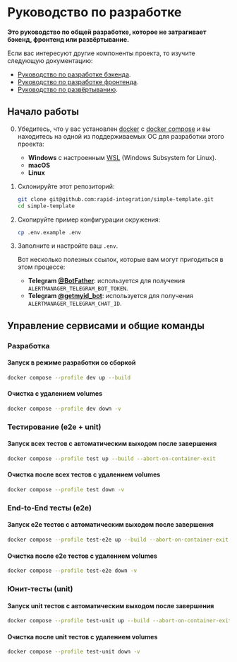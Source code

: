 # Руководство по разработке

**Это руководство по общей разработке, которое не затрагивает бэкенд, фронтенд или развёртывание.**

Если вас интересуют другие компоненты проекта, то изучите следующую документацию:

- [Руководство по разработке бэкенда](../apps/backend/docs/CONTRIBUTING.md).
- [Руководство по разработке фронтенда](../apps/frontend/docs/CONTRIBUTING.md).
- [Руководство по развёртыванию](./DEPLOYMENT.md).

## Начало работы

0. Убедитесь, что у вас установлен [docker](https://www.docker.com/) c [docker compose](https://docs.docker.com/compose/) и вы находитесь на одной из поддерживаемых ОС для разработки этого проекта:

   - **Windows** с настроенным [WSL](https://learn.microsoft.com/ru-ru/windows/wsl/install) (Windows Subsystem for Linux).
   - **macOS**
   - **Linux**

1. Склонируйте этот репозиторий:

   ```sh
   git clone git@github.com:rapid-integration/simple-template.git
   cd simple-template
   ```

2. Скопируйте пример конфигурации окружения:

   ```sh
   cp .env.example .env
   ```

3. Заполните и настройте ваш `.env`.

   Вот несколько полезных ссылок, которые вам могут пригодиться в этом процессе:

   - **Telegram [@BotFather](https://t.me/BotFather)**: используется для получения `ALERTMANAGER_TELEGRAM_BOT_TOKEN`.
   - **Telegram [@getmyid_bot](https://t.me/getmyid_bot)**: используется для получения `ALERTMANAGER_TELEGRAM_CHAT_ID`.

## Управление сервисами и общие команды

### Разработка

#### Запуск в режиме разработки со сборкой

```sh
docker compose --profile dev up --build
```

#### Очистка с удалением volumes

```sh
docker compose --profile dev down -v
```

### Тестирование (e2e + unit)

#### Запуск всех тестов с автоматическим выходом после завершения

```sh
docker compose --profile test up --build --abort-on-container-exit
```

#### Очистка после всех тестов с удалением volumes

```sh
docker compose --profile test down -v
```

### End-to-End тесты (e2e)

#### Запуск e2e тестов с автоматическим выходом после завершения

```sh
docker compose --profile test-e2e up --build --abort-on-container-exit
```

#### Очистка после e2e тестов с удалением volumes

```sh
docker compose --profile test-e2e down -v
```

### Юнит-тесты (unit)

#### Запуск unit тестов с автоматическим выходом после завершения

```sh
docker compose --profile test-unit up --build --abort-on-container-exit
```

#### Очистка после unit тестов с удалением volumes

```sh
docker compose --profile test-unit down -v
```
